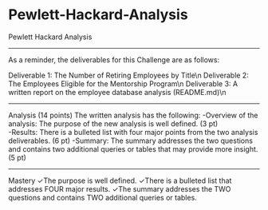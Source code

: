 # Pewlett-Hackard-Analysis
Pewlett Hackard Analysis

---
As a reminder, the deliverables for this Challenge are as follows:

Deliverable 1: The Number of Retiring Employees by Title\n
Deliverable 2: The Employees Eligible for the Mentorship Program\n
Deliverable 3: A written report on the employee database analysis (README.md)\n

---
Analysis (14 points)
The written analysis has the following:
  -Overview of the analysis:
    The purpose of the new analysis is well defined. (3 pt)    
  -Results:
    There is a bulleted list with four major points from the two analysis deliverables. (6 pt)
  -Summary:
    The summary addresses the two questions and contains two additional queries or tables that may provide more insight. (5 pt)

---
Mastery
✓The purpose is well defined. 
✓There is a bulleted list that addresses FOUR major results. 
✓The summary addresses the TWO questions and contains TWO additional queries or tables.
